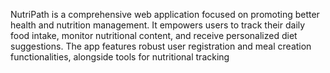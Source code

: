 NutriPath is a comprehensive web application focused on promoting better health and nutrition management. It empowers users to track their daily food intake, monitor nutritional content, and receive personalized diet suggestions. The app features robust user registration and meal creation functionalities, alongside tools for nutritional tracking
